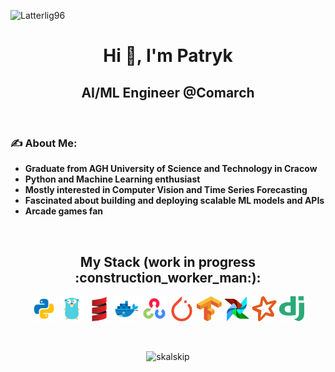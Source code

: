 <p align="left"> <img src="https://komarev.com/ghpvc/?username=Latterlig96" alt="Latterlig96" /> </p>

<h1 align="center">Hi 👋, I'm Patryk</h1>
<h2 align="center">AI/ML Engineer @Comarch</h2>

<br/>

### :writing_hand: <strong>About Me</strong>:
- <strong>Graduate from AGH University of Science and Technology in Cracow</strong>
- <strong>Python and Machine Learning enthusiast</strong>
- <strong>Mostly interested in Computer Vision and Time Series Forecasting</strong>
- <strong>Fascinated about building and deploying scalable ML models and APIs</strong>
- <strong>Arcade games fan</strong>

<br/>

<h2 align="center"><strong>My Stack (work in progress :construction_worker_man:):</strong></h2>
<p align="center">
  <img src="./icons/python.svg" alt="python" width="40" height="40"/>
  <img src="./icons/golang.svg" alt="golang" width="40" height="40"/>
  <img src="./icons/scala.svg" alt="scala" width="40" height="40"/>
  <img src="./icons/docker.svg" alt="docker" width="40" height="40"/>
  <img src="./icons/opencv.svg" alt="opencv" width="40" height="40"/>
  <img src="./icons/pytorch.svg" alt="pytorch" width="40" height="40"/>
  <img src="./icons/tensorflow.svg" alt="tensorflow" width="40" height="40"/>
  <img src="./icons/airflow.svg" alt="airflow" width="40" height="40"/>
  <img src="./icons/spark.svg" alt="spark" width="40" height="40"/>
  <img src="./icons/django.svg" alt="django" width="40" height="40"/>
</p>

<br/>

<p align="center"> <img src=https://github-readme-stats.vercel.app/api?username=Latterlig96&show_icons=true alt="skalskip" /> </p>
